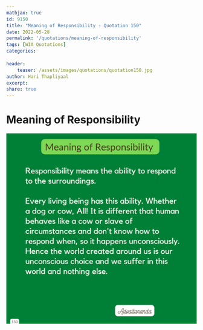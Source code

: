```yaml
---
mathjax: true
id: 9150
title: "Meaning of Responsibility - Quotation 150"
date: 2022-05-28
permalink: '/quotations/meaning-of-responsibility'
tags: [WIA Quotations] 
categories: 

header:
    teaser: /assets/images/quotations/quotation150.jpg
author: Hari Thapliyaal 
excerpt:
share: true 
---
```


# Meaning of Responsibility

![Meaning of Responsibility](/assets/images/quotations/quotation150.jpg)
